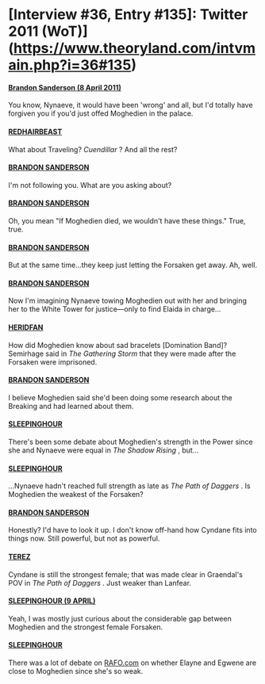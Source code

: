# [Interview #36, Entry #135]: Twitter 2011 (WoT)](https://www.theoryland.com/intvmain.php?i=36#135)

#### [Brandon Sanderson (8 April 2011)](http://twitter.com/BrandSanderson/status/56451001602945024)

You know, Nynaeve, it would have been 'wrong' and all, but I'd totally have forgiven you if you'd just offed Moghedien in the palace.

#### [REDHAIRBEAST](http://twitter.com/redhairbeast/status/56451345829462017)

What about Traveling?
*Cuendillar*
? And all the rest?

#### [BRANDON SANDERSON](http://twitter.com/BrandSanderson/status/56452258400972800)

I'm not following you. What are you asking about?

#### [BRANDON SANDERSON](http://twitter.com/BrandSanderson/status/56452512626126848)

Oh, you mean "If Moghedien died, we wouldn't have these things." True, true.

#### [BRANDON SANDERSON](http://twitter.com/BrandSanderson/status/56452669392420865)

But at the same time...they keep just letting the Forsaken get away. Ah, well.

#### [BRANDON SANDERSON](http://twitter.com/BrandSanderson/status/56456416776560640)

Now I'm imagining Nynaeve towing Moghedien out with her and bringing her to the White Tower for justice—only to find Elaida in charge...

#### [HERIDFAN](http://twitter.com/heridfan/status/56458927692447744)

How did Moghedien know about sad bracelets [Domination Band]? Semirhage said in
*The Gathering Storm*
that they were made after the Forsaken were imprisoned.

#### [BRANDON SANDERSON](http://twitter.com/BrandSanderson/status/56468022096965632)

I believe Moghedien said she'd been doing some research about the Breaking and had learned about them.

#### [SLEEPINGHOUR](http://twitter.com/sleepinghour/status/56468891722977280)

There's been some debate about Moghedien's strength in the Power since she and Nynaeve were equal in
*The Shadow Rising*
, but...

#### [SLEEPINGHOUR](http://twitter.com/sleepinghour/status/56469120312549376)

...Nynaeve hadn't reached full strength as late as
*The Path of Daggers*
. Is Moghedien the weakest of the Forsaken?

#### [BRANDON SANDERSON](http://twitter.com/BrandSanderson/status/56470831991234561)

Honestly? I'd have to look it up. I don't know off-hand how Cyndane fits into things now. Still powerful, but not as powerful.

#### [TEREZ](http://twitter.com/Terez27/status/56566958929362944)

Cyndane is still the strongest female; that was made clear in Graendal's POV in
*The Path of Daggers*
. Just weaker than Lanfear.

#### [SLEEPINGHOUR (9 APRIL)](http://twitter.com/sleepinghour/status/56682675691470848)

Yeah, I was mostly just curious about the considerable gap between Moghedien and the strongest female Forsaken.

#### [SLEEPINGHOUR](http://twitter.com/sleepinghour/status/56683313049509888)

There was a lot of debate on
[RAFO.com](readandfindout.com)
on whether Elayne and Egwene are close to Moghedien since she's so weak.

